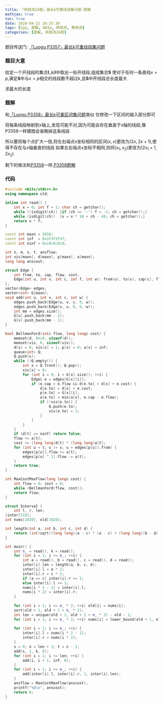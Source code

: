 ```yaml
---
title: 「网络流24题」最长k可重线段集问题-题解
mathjax: true
toc: true
date: 2020-04-21 10:35:30
tags: [Cpp, 题解, NOIp, 网络流, 费用流]
categories: [题解, 网络流24题]
---
```


题目传送门: [「Luogu P3357」最长k可重线段集问题](https://www.luogu.com.cn/problem/P3357)

<!--more-->

### 题目大意
给定一个开线段的集合$\mathbf{I}$,从$\mathbf{I}$中取出一些开线段,组成集合$\mathbf{S}$
使对于任何一条直线$x=p$,满足$\mathbf{S}$中与$x=p$相交的线段数不超过$k$,且$\mathbf{S}$中开线段总长度最大

求最大的长度

### 题解
和[「Luogu P3358」最长k可重区间集问题](https://www.luogu.com.cn/problem/P3358)类似
仅修改一下区间的输入部分即可

将每条线段映射到x轴上,发现可能不对,因为可能会存在垂直于x轴的线段,像P3358一样建图会省略掉这条线段

所以要将每个点扩大一倍,将左右端点x坐标相同的区间$(x, x)$更改为$(2x, 2x+1)$,使得不存在与x轴垂直的线段
如果左右端点x坐标不相同,则将$(x_1, x_2)$更改为$(2x_1+1, 2x_2)$

剩下的做法和[P3358](https://www.luogu.com.cn/problem/P3358)一样,[P3358题解](https://tony031218.github.io/2020/04/21/%E3%80%8C%E7%BD%91%E7%BB%9C%E6%B5%8124%E9%A2%98%E3%80%8D%E6%9C%80%E9%95%BFk%E5%8F%AF%E9%87%8D%E5%8C%BA%E9%97%B4%E9%9B%86%E9%97%AE%E9%A2%98-%E9%A2%98%E8%A7%A3/)

### 代码
```cpp
#include <bits/stdc++.h>
using namespace std;

inline int read() {
    int x = 0; int f = 1; char ch = getchar();
    while (!isdigit(ch)) {if (ch == '-') f = -1; ch = getchar();}
    while (isdigit(ch))  {x = x * 10 + ch - 48; ch = getchar();}
    return x * f;
}

const int maxn = 2010;
const int inf  = 0x3f3f3f3f;
const int ninf = 0xc0c0c0c0;

int n, m, s, t, ansflow;
int vis[maxn], d[maxn], p[maxn], a[maxn];
long long anscost;

struct Edge {
	int from, to, cap, flow, cost;
	Edge(int u, int v, int c, int f, int w): from(u), to(v), cap(c), flow(f), cost(w){}
};
vector<Edge> edges;
vector<int> G[maxn];
void add(int u, int v, int c, int w) {
	edges.push_back(Edge(u, v, c, 0, w));
	edges.push_back(Edge(v, u, 0, 0,-w));
	int mm = edges.size();
	G[u].push_back(mm - 2);
	G[v].push_back(mm - 1);
}

bool BellmanFord(int& flow, long long& cost) {
    memset(d, 0xc0, sizeof(d));
	memset(vis, 0, sizeof(vis));
	d[s] = 0; vis[s] = 1; p[s] = 0; a[s] = inf;
	queue<int> Q;
	Q.push(s);
	while (!Q.empty()) {
		int x = Q.front(); Q.pop();
		vis[x] = 0;
		for (int i = 0; i < G[x].size(); ++i) {
			Edge& e = edges[G[x][i]];
			if (e.cap > e.flow && d[e.to] < d[x] + e.cost) {
				d[e.to] = d[x] + e.cost;
				p[e.to] = G[x][i];
				a[e.to] = min(a[x], e.cap - e.flow);
				if (!vis[e.to]) {
					Q.push(e.to);
					vis[e.to] = 1;
				}
			}
		}
	}
	if (d[t] == ninf) return false;
	flow += a[t];
	cost += (long long)d[t] * (long long)a[t];
	for (int u = t; u != s; u = edges[p[u]].from) {
		edges[p[u]].flow += a[t];
		edges[p[u] ^ 1].flow -= a[t];
	}
	return true;
}

int MaxCostMaxFlow(long long& cost) {
	int flow = 0; cost = 0;
	while (BellmanFord(flow, cost));
	return flow;
}

struct Interval {
    int l, r, len;
}inter[510];
int nums[1020], old[1020];

int length(int a, int b, int c, int d) {
    return (int)sqrt((long long)(a - c) * (a - c) + (long long)(b - d) * (b - d));
}

int main() {
    int n_ = read(), k = read();
    for (int i = 1; i <= n_; ++i) {
        int a = read(), b = read(), c = read(), d = read();
        inter[i].len = length(a, b, c, d);
        inter[i].l = a * 2;
        inter[i].r = c * 2;
        if (a == c) inter[i].r += 1;
        else inter[i].l += 1;
        nums[i * 2 - 1] = inter[i].l;
        nums[i * 2] = inter[i].r;
    }
    
    for (int i = 1; i <= n_ * 2; ++i) old[i] = nums[i];
    sort(old + 1, old + 1 + n_ * 2);
    int len = unique(old + 1, old + 1 + n_ * 2) - old - 1;
    for (int i = 1; i <= n_ * 2; ++i) nums[i] = lower_bound(old + 1, old + 1 + len, nums[i]) - old;
    
    for (int i = 1; i <= n_; ++i) {
        inter[i].l = nums[i * 2 - 1];
        inter[i].r = nums[i * 2];
    }
    s = 0; n = len + 2; t = n - 1;
    add(s, 1, k, 0);
    for (int i = 1; i <= len; ++i) {
        add(i, i + 1, inf, 0);
    }
    for (int i = 1; i <= n_; ++i) {
        add(inter[i].l, inter[i].r, 1, inter[i].len);
    }
    ansflow = MaxCostMaxFlow(anscost);
    printf("%d\n", anscost);
    return 0;
}
```